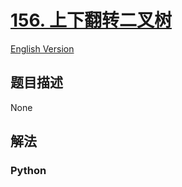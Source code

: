 # [156. 上下翻转二叉树](https://leetcode-cn.com/problems/binary-tree-upside-down)

[English Version](//leetcode/0100-0199/0156.Binary%20Tree%20Upside%20Down/README_EN.md)

## 题目描述

<!-- 这里写题目描述 -->

None

## 解法

<!-- 这里可写通用的实现逻辑 -->

<!-- tabs:start -->

### **Python**

<!-- 这里可写当前语言的特殊实现逻辑 -->

```python

```

<!-- tabs:end -->

